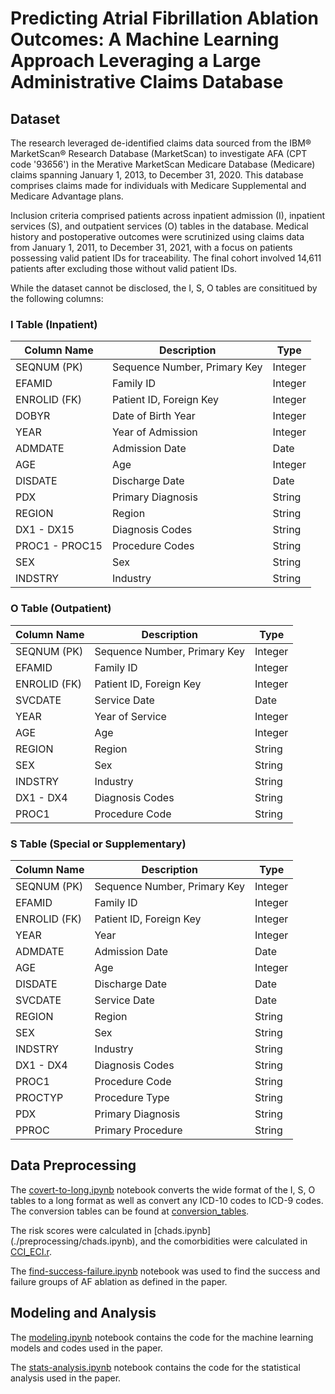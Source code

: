 # Predicting Atrial Fibrillation Ablation Outcomes: A Machine Learning Approach Leveraging a Large Administrative Claims Database

## Dataset
The research leveraged de-identified claims data sourced from the IBM® MarketScan® Research Database (MarketScan) to investigate AFA (CPT code '93656') in the Merative MarketScan Medicare Database (Medicare) claims spanning January 1, 2013, to December 31, 2020. This database comprises claims made for individuals with Medicare Supplemental and Medicare Advantage plans.

Inclusion criteria comprised patients across inpatient admission (I), inpatient services (S), and outpatient services (O) tables in the database. Medical history and postoperative outcomes were scrutinized using claims data from January 1, 2011, to December 31, 2021, with a focus on patients possessing valid patient IDs for traceability. The final cohort involved 14,611 patients after excluding those without valid patient IDs.

While the dataset cannot be disclosed, the I, S, O tables are consititued by the following columns:

### I Table (Inpatient)

| Column Name | Description | Type |
|-------------|-------------|------|
| SEQNUM (PK) | Sequence Number, Primary Key | Integer |
| EFAMID | Family ID | Integer |
| ENROLID (FK) | Patient ID, Foreign Key | Integer |
| DOBYR | Date of Birth Year | Integer |
| YEAR | Year of Admission | Integer |
| ADMDATE | Admission Date | Date |
| AGE | Age | Integer |
| DISDATE | Discharge Date | Date |
| PDX | Primary Diagnosis | String |
| REGION | Region | String |
| DX1 - DX15 | Diagnosis Codes | String |
| PROC1 - PROC15 | Procedure Codes | String |
| SEX | Sex | String |
| INDSTRY | Industry | String |

### O Table (Outpatient)

| Column Name | Description | Type |
|-------------|-------------|------|
| SEQNUM (PK) | Sequence Number, Primary Key | Integer |
| EFAMID | Family ID | Integer |
| ENROLID (FK) | Patient ID, Foreign Key | Integer |
| SVCDATE | Service Date | Date |
| YEAR | Year of Service | Integer |
| AGE | Age | Integer |
| REGION | Region | String |
| SEX | Sex | String |
| INDSTRY | Industry | String |
| DX1 - DX4 | Diagnosis Codes | String |
| PROC1 | Procedure Code | String |

### S Table (Special or Supplementary)

| Column Name | Description | Type |
|-------------|-------------|------|
| SEQNUM (PK) | Sequence Number, Primary Key | Integer |
| EFAMID | Family ID | Integer |
| ENROLID (FK) | Patient ID, Foreign Key | Integer |
| YEAR | Year | Integer |
| ADMDATE | Admission Date | Date |
| AGE | Age | Integer |
| DISDATE | Discharge Date | Date |
| SVCDATE | Service Date | Date |
| REGION | Region | String |
| SEX | Sex | String |
| INDSTRY | Industry | String |
| DX1 - DX4 | Diagnosis Codes | String |
| PROC1 | Procedure Code | String |
| PROCTYP | Procedure Type | String |
| PDX | Primary Diagnosis | String |
| PPROC | Primary Procedure | String |

## Data Preprocessing

The [covert-to-long.ipynb](./preprocessing/convert-to-long.ipynb) notebook converts the wide format of the I, S, O tables to a long format as well as convert any ICD-10 codes to ICD-9 codes. The conversion tables can be found at [conversion_tables](./utils/conversion_tables/).

The risk scores were calculated in [chads.ipynb] (./preprocessing/chads.ipynb), and the comorbidities were calculated in [CCI_ECI.r](./utils/CCI_ECI.r).

The [find-success-failure.ipynb](./preprocessing/find-success-failure.ipynb) notebook was used to find the success and failure groups of AF ablation as defined in the paper.

## Modeling and Analysis

The [modeling.ipynb](./modeling/modeling.ipynb) notebook contains the code for the machine learning models and codes used in the paper.

The [stats-analysis.ipynb](./modeling/stats-analysis.ipynb) notebook contains the code for the statistical analysis used in the paper.


